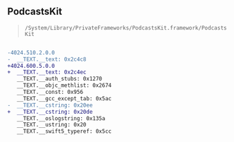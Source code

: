 ## PodcastsKit

> `/System/Library/PrivateFrameworks/PodcastsKit.framework/PodcastsKit`

```diff

-4024.510.2.0.0
-  __TEXT.__text: 0x2c4c8
+4024.600.5.0.0
+  __TEXT.__text: 0x2c4ec
   __TEXT.__auth_stubs: 0x1270
   __TEXT.__objc_methlist: 0x2674
   __TEXT.__const: 0x956
   __TEXT.__gcc_except_tab: 0x5ac
-  __TEXT.__cstring: 0x20ee
+  __TEXT.__cstring: 0x20de
   __TEXT.__oslogstring: 0x135a
   __TEXT.__ustring: 0x20
   __TEXT.__swift5_typeref: 0x5cc

```
